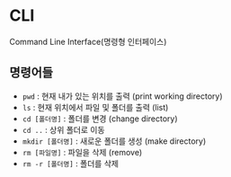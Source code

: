 # CLI

Command Line Interface(명령형 인터페이스)



## 명령어들

- `pwd` : 현재 내가 있는 위치를 출력 (print working directory)
- `ls` : 현재 위치에서 파일 및 폴더를 출력 (list)
- `cd [폴더명]` : 폴더를 변경 (change directory)
- `cd ..`  : 상위 폴더로 이동
- `mkdir [폴더명]` : 새로운 폴더를 생성 (make directory)
- `rm [파일명]` : 파일을 삭제 (remove)
- `rm -r [폴더명]` : 폴더를 삭제